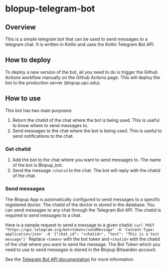# blopup-telegram-bot

## Overview
This is a simple telegram bot that can be used to send messages to a telegram chat. It is written in Kotlin and uses the Kotlin Telegram Bot API.

## How to deploy
To deploy a new version of the bot, all you need to do is trigger the Github Actions workflow manually on the Github Actions page.
This will deploy the bot to the production server (blopup.upc.edu).

## How to use
This bot has two main purposes:
1. Return the chatid of the chat where the bot is being used. This is useful to know where to send messages to. 
2. Send messages to the chat where the bot is being used. This is useful to send notifications to the chat.

### Get chatid
1. Add the bot to the chat where you want to send messages to. The name of the bot is Blopup_bot.
2. Send the message `/chatid` to the chat. The bot will reply with the chatid of the chat.

### Send messages
The Blopup App is automatically configured to send messages to a specific registered doctor. The chatid of the doctor is stored in the database. 
You can send messages to any chat through the Telegram Bot API. The chatid is required to send messages to a chat.

Here is a sample request to send a message to a given chatid:
````curl POST "https://api.telegram.org/bot<token>/sendMessage" -H 'Content-Type: application/json' -d '{"chat_id": "<chatid>", "text": "This is a test message"}'````
Replace `<token>` with the bot token and `<chatid>` with the chatid of the chat where you want to send the message.
The Bot Token which you need to use to send messages is stored in the Blopup Bitwarden account.

See the [Telegram Bot API documentation](https://core.telegram.org/bots/api) for more information.
